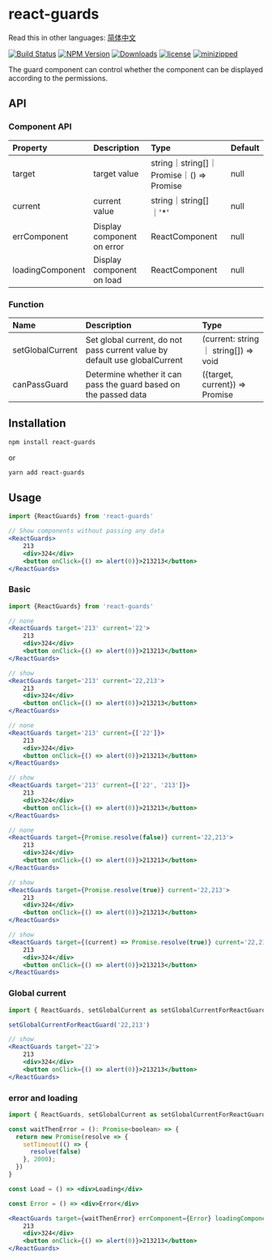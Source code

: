 # react-guards

Read this in other languages: [简体中文](https://github.com/wsafight/react-guards/blob/main/README.zh-CN.md)

[![Build Status](https://www.travis-ci.org/wsafight/react-guards.svg?branch=main)](https://www.travis-ci.org/wsafight/react-guards)
[![NPM Version](https://badgen.net/npm/v/react-guards)](https://www.npmjs.com/package/react-guards)
[![Downloads](https://img.shields.io/npm/dt/react-guards.svg)](https://www.npmjs.com/package/react-guards)
[![license](https://img.shields.io/github/license/wsafight/react-guards.svg)](https://github.com/wsafight/react-guards/blob/master/license.md)
[![minizipped](https://img.shields.io/bundlephobia/minzip/react-guards.svg)](
https://bundlephobia.com/result?p=react-guards
)


The guard component can control whether the component can be displayed according to the permissions.

## API

### Component API

| Property | Description | Type | Default |
| :----| :---- | :---- | :---- |
| target | target value | string｜string[]｜Promise｜() => Promise | null |
| current | current value |  string｜string[]｜'*' | null |
| errComponent | Display component on error | ReactComponent | null |
| loadingComponent | Display component on load | ReactComponent | null |

### Function

| Name  | Description | Type |
| :----| :---- | :---- |
|   setGlobalCurrent |  Set global current, do not pass current value by default use globalCurrent | (current: string ｜ string[]) =>  void | 
|   canPassGuard | Determine whether it can pass the guard based on the passed data | ({target, current}) => Promise<boolean> | 

## Installation

```bash
npm install react-guards
```

or

```bash
yarn add react-guards
```

## Usage

```jsx
import {ReactGuards} from 'react-guards'

// Show components without passing any data
<ReactGuards>
    213
    <div>324</div>
    <button onClick={() => alert(0)}>213213</button>
</ReactGuards>
```

### Basic

```jsx
import {ReactGuards} from 'react-guards'

// none
<ReactGuards target='213' current='22'>
    213
    <div>324</div>
    <button onClick={() => alert(0)}>213213</button>
</ReactGuards>

// show
<ReactGuards target='213' current='22,213'>
    213
    <div>324</div>
    <button onClick={() => alert(0)}>213213</button>
</ReactGuards>

// none
<ReactGuards target='213' current={['22']}>
    213
    <div>324</div>
    <button onClick={() => alert(0)}>213213</button>
</ReactGuards>

// show
<ReactGuards target='213' current={['22', '213']}>
    213
    <div>324</div>
    <button onClick={() => alert(0)}>213213</button>
</ReactGuards>

// none
<ReactGuards target={Promise.resolve(false)} current='22,213'>
    213
    <div>324</div>
    <button onClick={() => alert(0)}>213213</button>
</ReactGuards>

// show
<ReactGuards target={Promise.resolve(true)} current='22,213'>
    213
    <div>324</div>
    <button onClick={() => alert(0)}>213213</button>
</ReactGuards>

// show
<ReactGuards target={(current) => Promise.resolve(true)} current='22,213'>
    213
    <div>324</div>
    <button onClick={() => alert(0)}>213213</button>
</ReactGuards>
```

### Global current

```jsx
import { ReactGuards, setGlobalCurrent as setGlobalCurrentForReactGuard } from 'react-guards'

setGlobalCurrentForReactGuard('22,213')

// show
<ReactGuards target='22'>
    213
    <div>324</div>
    <button onClick={() => alert(0)}>213213</button>
</ReactGuards>
```

### error and loading

```jsx
import { ReactGuards, setGlobalCurrent as setGlobalCurrentForReactGuard } from 'react-guards'

const waitThenError = (): Promise<boolean> => {
  return new Promise(resolve => {
    setTimeout(() => {
      resolve(false)
    }, 2000);
  })
}

const Load = () => <div>Loading</div>

const Error = () => <div>Error</div>

<ReactGuards target={waitThenError} errComponent={Error} loadingComponent={Load}>
    213
    <div>324</div>
    <button onClick={() => alert(0)}>213213</button>
</ReactGuards>
```